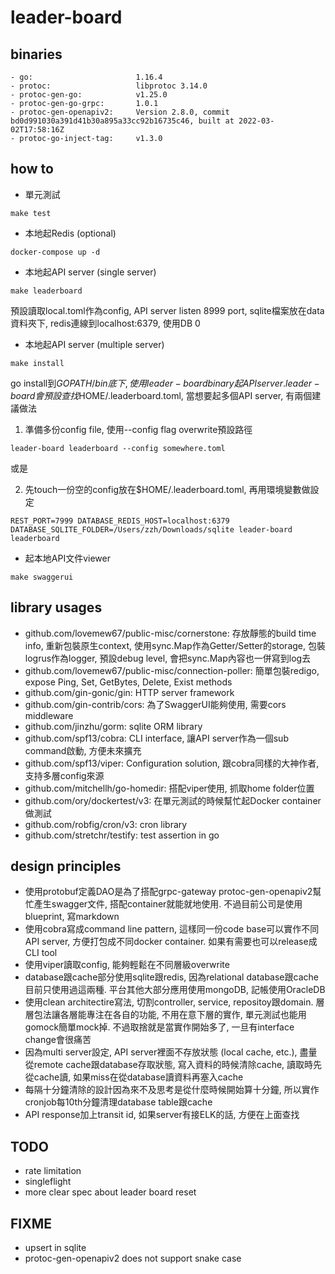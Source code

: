 # leader-board

## binaries

```
- go:                       1.16.4
- protoc: 					libprotoc 3.14.0
- protoc-gen-go:			v1.25.0
- protoc-gen-go-grpc:		1.0.1
- protoc-gen-openapiv2:     Version 2.8.0, commit bd0d991030a391d41b30a895a33cc92b16735c46, built at 2022-03-02T17:58:16Z
- protoc-go-inject-tag:		v1.3.0
```

## how to

- 單元測試
```
make test
```

- 本地起Redis (optional)
```
docker-compose up -d
```

- 本地起API server (single server)
```
make leaderboard
```
預設讀取local.toml作為config, API server listen 8999 port, sqlite檔案放在data資料夾下, redis連線到localhost:6379, 使用DB 0

- 本地起API server (multiple server)
```
make install
```
go install到$GOPATH/bin底下, 使用leader-board binary起API server. leader-board會預設查找$HOME/.leaderboard.toml, 當想要起多個API server, 有兩個建議做法

1. 準備多份config file, 使用--config flag overwrite預設路徑
```
leader-board leaderboard --config somewhere.toml
```

或是

2. 先touch一份空的config放在$HOME/.leaderboard.toml, 再用環境變數做設定
```
REST_PORT=7999 DATABASE_REDIS_HOST=localhost:6379 DATABASE_SQLITE_FOLDER=/Users/zzh/Downloads/sqlite leader-board leaderboard
```

- 起本地API文件viewer
```
make swaggerui
```

## library usages

- github.com/lovemew67/public-misc/cornerstone: 存放靜態的build time info, 重新包裝原生context, 使用sync.Map作為Getter/Setter的storage, 包裝logrus作為logger, 預設debug level, 會把sync.Map內容也一併寫到log去
- github.com/lovemew67/public-misc/connection-poller: 簡單包裝redigo, expose Ping, Set, GetBytes, Delete, Exist methods
- github.com/gin-gonic/gin: HTTP server framework
- github.com/gin-contrib/cors: 為了SwaggerUI能夠使用, 需要cors middleware
- github.com/jinzhu/gorm: sqlite ORM library
- github.com/spf13/cobra: CLI interface, 讓API server作為一個sub command啟動, 方便未來擴充
- github.com/spf13/viper: Configuration solution, 跟cobra同樣的大神作者, 支持多層config來源
- github.com/mitchellh/go-homedir: 搭配viper使用, 抓取home folder位置
- github.com/ory/dockertest/v3: 在單元測試的時候幫忙起Docker container做測試
- github.com/robfig/cron/v3: cron library
- github.com/stretchr/testify: test assertion in go

## design principles

- 使用protobuf定義DAO是為了搭配grpc-gateway protoc-gen-openapiv2幫忙產生swagger文件, 搭配container就能就地使用. 不過目前公司是使用blueprint, 寫markdown
- 使用cobra寫成command line pattern, 這樣同一份code base可以實作不同API server, 方便打包成不同docker container. 如果有需要也可以release成CLI tool
- 使用viper讀取config, 能夠輕鬆在不同層級overwrite
- database跟cache部分使用sqlite跟redis, 因為relational database跟cache目前只使用過這兩種. 平台其他大部分應用使用mongoDB, 記帳使用OracleDB
- 使用clean architectire寫法, 切割controller, service, repositoy跟domain. 層層包法讓各層能專注在各自的功能, 不用在意下層的實作, 單元測試也能用gomock簡單mock掉. 不過取捨就是當實作開始多了, 一旦有interface change會很痛苦
- 因為multi server設定, API server裡面不存放狀態 (local cache, etc.), 盡量從remote cache跟database存取狀態, 寫入資料的時候清除cache, 讀取時先從cache讀, 如果miss在從database讀資料再塞入cache
- 每隔十分鐘清除的設計因為來不及思考是從什麼時候開始算十分鐘, 所以實作cronjob每10th分鐘清理database table跟cache
- API response加上transit id, 如果server有接ELK的話, 方便在上面查找

## TODO
- rate limitation
- singleflight
- more clear spec about leader board reset

## FIXME
- upsert in sqlite
- protoc-gen-openapiv2 does not support snake case